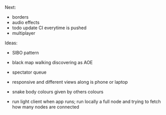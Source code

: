 Next:
- borders
- audio effects
- todo update CI everytime is pushed
- multiplayer

Ideas:
- SIBO pattern
- black map walking discovering as AOE
- spectator queue
- responsive and different views along is phone or laptop
- snake body colours given by others colours

- run light client when app runs; run locally a full node and trying to fetch how many nodes are connected
